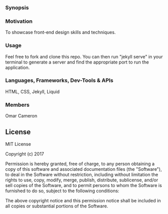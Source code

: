 

### Synopsis



### Motivation

To showcase front-end design skills and techniques. 

### Usage

Feel free to fork and clone this repo. You can then run "jekyll serve" in your terminal to generate a server and find the appropriate port to run the application.

### Languages, Frameworks, Dev-Tools & APIs

HTML, CSS, Jekyll, Liquid

### Members 

Omar Cameron

## License

MIT License

Copyright (c) 2017

Permission is hereby granted, free of charge, to any person obtaining a copy
of this software and associated documentation files (the "Software"), to deal
in the Software without restriction, including without limitation the rights
to use, copy, modify, merge, publish, distribute, sublicense, and/or sell
copies of the Software, and to permit persons to whom the Software is
furnished to do so, subject to the following conditions:

The above copyright notice and this permission notice shall be included in all
copies or substantial portions of the Software.
